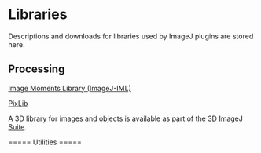 # Libraries

Descriptions and downloads for libraries used by ImageJ plugins are
stored here.

## Processing

[Image Moments Library
(ImageJ-IML)](/lib/processing/geometric_moments_library)

[PixLib](/lib/processing/pixlib)

A 3D library for images and objects is available as part of the [3D
ImageJ Suite](/plugin/stacks/3d_ij_suite/start).

===== Utilities =====
